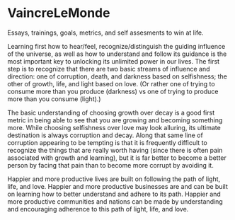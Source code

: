 # VaincreLeMonde
Essays, trainings, goals, metrics, and self assesments to win at life.

Learning first how to hear/feel, recognize/distinguish the guiding influence of the universe, as well as how to understand and follow its guidance is the most important key to unlocking its unlimited power in our lives. The first step is to recognize that there are two basic streams of influence and direction: one of corruption, death, and darkness based on selfishness; the other of growth, life, and light based on love. (Or rather one of trying to consume more than you produce (darkness) vs one of trying to produce more than you consume (light).)

The basic understanding of choosing growth over decay is a good first metric in being able to see that you are growing and becoming something more. While choosing selfishness over love may look alluring, its ultimate destination is always corruption and decay. Along that same line of corruption appearing to be tempting is that it is frequently difficult to recognize the things that are really worth having (since there is often pain associated with growth and learning), but it is far better to become a better person by facing that pain than to become more corrupt by avoiding it.

Happier and more productive lives are built on following the path of light, life, and love. Happier and more productive businesses are and can be built on learning how to better understand and adhere to its path. Happier and more productive communities and nations can be made by understanding and encouraging adherence to this path of light, life, and love.

